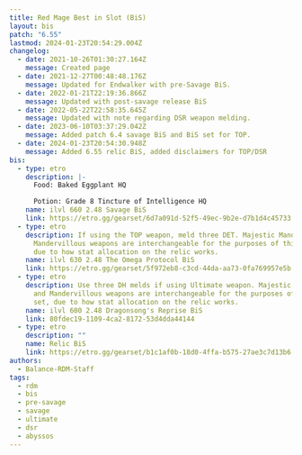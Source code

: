 ```yaml
---
title: Red Mage Best in Slot (BiS)
layout: bis
patch: "6.55"
lastmod: 2024-01-23T20:54:29.004Z
changelog:
  - date: 2021-10-26T01:30:27.164Z
    message: Created page
  - date: 2021-12-27T00:48:48.176Z
    message: Updated for Endwalker with pre-Savage BiS.
  - date: 2022-01-21T22:19:36.866Z
    message: Updated with post-savage release BiS
  - date: 2022-05-22T22:58:35.645Z
    message: Updated with note regarding DSR weapon melding.
  - date: 2023-06-10T03:37:29.042Z
    message: Added patch 6.4 savage BiS and BiS set for TOP.
  - date: 2024-01-23T20:54:30.948Z
    message: Added 6.55 relic BiS, added disclaimers for TOP/DSR
bis:
  - type: etro
    description: |-
      Food: Baked Eggplant HQ 

      Potion: Grade 8 Tincture of Intelligence HQ
    name: ilvl 660 2.48 Savage BiS
    link: https://etro.gg/gearset/6d7a091d-52f5-49ec-9b2e-d7b1d4c45733
  - type: etro
    description: If using the TOP weapon, meld three DET. Majestic Manderville and
      Mandervillous weapons are interchangeable for the purposes of this set,
      due to how stat allocation on the relic works.
    name: ilvl 630 2.48 The Omega Protocol BiS
    link: https://etro.gg/gearset/5f972eb8-c3cd-44da-aa73-0fa769957e5b
  - type: etro
    description: Use three DH melds if using Ultimate weapon. Majestic Manderville
      and Mandervillous weapons are interchangeable for the purposes of this
      set, due to how stat allocation on the relic works.
    name: ilvl 600 2.48 Dragonsong's Reprise BiS
    link: 80fdec19-1109-4ca2-8172-53d4dda44144
  - type: etro
    description: ""
    name: Relic BiS
    link: https://etro.gg/gearset/b1c1af0b-18d0-4ffa-b575-27ae3c7d13b6
authors:
  - Balance-RDM-Staff
tags:
  - rdm
  - bis
  - pre-savage
  - savage
  - ultimate
  - dsr
  - abyssos
---
```

